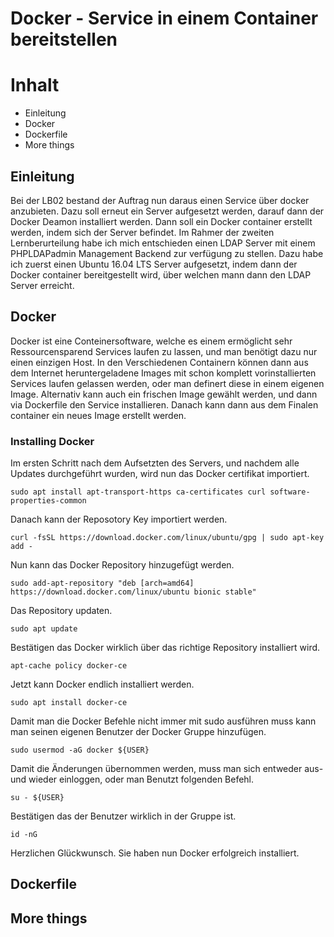# Docker - Service in einem Container bereitstellen

# Inhalt
- Einleitung
- Docker
- Dockerfile
- More things

## Einleitung
Bei der LB02 bestand der Auftrag nun daraus einen Service über docker anzubieten. Dazu soll erneut ein Server aufgesetzt werden, darauf dann der Docker Deamon installiert werden. Dann soll ein Docker container erstellt werden, indem sich der Server befindet. Im Rahmer der zweiten Lernberurteilung habe ich mich entschieden einen LDAP Server mit einem PHPLDAPadmin Management Backend zur verfügung zu stellen. Dazu habe ich zuerst einen Ubuntu 16.04 LTS Server aufgesetzt, indem dann der Docker container bereitgestellt wird, über welchen mann dann den LDAP Server erreicht.

## Docker
Docker ist eine Conteinersoftware, welche es einem ermöglicht sehr Ressourcensparend Services laufen zu lassen, und man benötigt dazu nur einen einzigen Host. In den Verschiedenen Containern können dann aus dem Internet heruntergeladene Images mit schon komplett vorinstallierten Services laufen gelassen werden, oder man definert diese in einem eigenen Image. Alternativ kann auch ein frischen Image gewählt werden, und dann via Dockerfile den Service installieren. Danach kann dann aus dem Finalen container ein neues Image erstellt werden.

### Installing Docker
Im ersten Schritt nach dem Aufsetzten des Servers, und nachdem alle Updates durchgeführt wurden, wird nun das Docker certifikat importiert.

``sudo apt install apt-transport-https ca-certificates curl software-properties-common``

Danach kann der Reposotory Key importiert werden.

``curl -fsSL https://download.docker.com/linux/ubuntu/gpg | sudo apt-key add -``

Nun kann das Docker Repository hinzugefügt werden.

``sudo add-apt-repository "deb [arch=amd64] https://download.docker.com/linux/ubuntu bionic stable"``

Das Repository updaten.

``sudo apt update``

Bestätigen das Docker wirklich über das richtige Repository installiert wird.

``apt-cache policy docker-ce``

Jetzt kann Docker endlich installiert werden.

``sudo apt install docker-ce``

Damit man die Docker Befehle nicht immer mit sudo ausführen muss kann man seinen eigenen Benutzer der Docker Gruppe hinzufügen.

``sudo usermod -aG docker ${USER}``

Damit die Änderungen übernommen werden, muss man sich entweder aus- und wieder einloggen, oder man Benutzt folgenden Befehl.

``su - ${USER}``

Bestätigen das der Benutzer wirklich in der Gruppe ist.

``id -nG``

Herzlichen Glückwunsch. Sie haben nun Docker erfolgreich installiert.

## Dockerfile

## More things